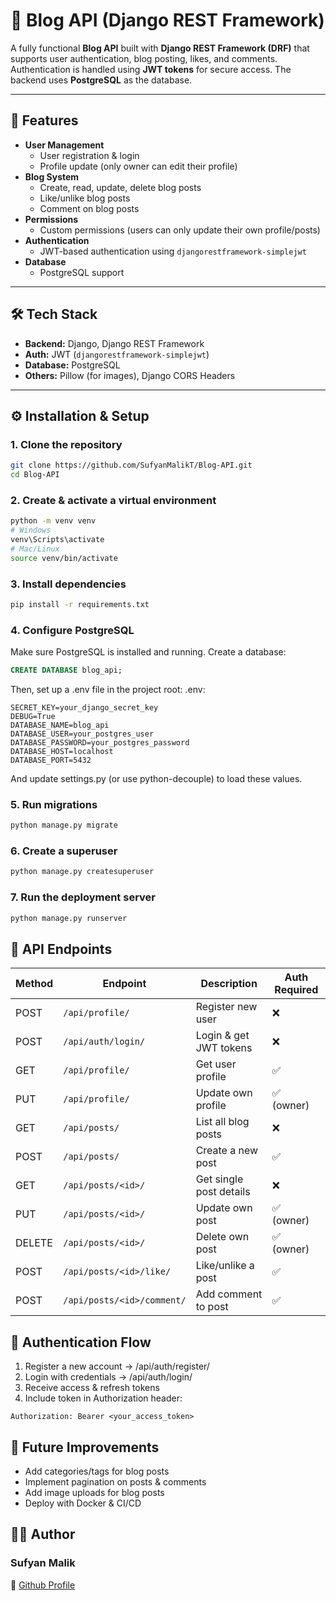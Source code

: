 # 📝 Blog API (Django REST Framework)

A fully functional **Blog API** built with **Django REST Framework (DRF)** that supports user authentication, blog posting, likes, and comments. Authentication is handled using **JWT tokens** for secure access. The backend uses **PostgreSQL** as the database.  

---

## 🚀 Features
- **User Management**
  - User registration & login
  - Profile update (only owner can edit their profile)
- **Blog System**
  - Create, read, update, delete blog posts
  - Like/unlike blog posts
  - Comment on blog posts
- **Permissions**
  - Custom permissions (users can only update their own profile/posts)
- **Authentication**
  - JWT-based authentication using `djangorestframework-simplejwt`
- **Database**
  - PostgreSQL support

---

## 🛠 Tech Stack
- **Backend:** Django, Django REST Framework  
- **Auth:** JWT (`djangorestframework-simplejwt`)  
- **Database:** PostgreSQL  
- **Others:** Pillow (for images), Django CORS Headers  

---

## ⚙️ Installation & Setup

### 1. Clone the repository
```bash
git clone https://github.com/SufyanMalikT/Blog-API.git
cd Blog-API
```

### 2. Create & activate a virtual environment
```bash
python -m venv venv
# Windows
venv\Scripts\activate
# Mac/Linux
source venv/bin/activate
```

### 3. Install dependencies
```bash
pip install -r requirements.txt
```

### 4. Configure PostgreSQL
Make sure PostgreSQL is installed and running. Create a database:
```sql
CREATE DATABASE blog_api;
```
Then, set up a .env file in the project root:
.env:
```env
SECRET_KEY=your_django_secret_key
DEBUG=True
DATABASE_NAME=blog_api
DATABASE_USER=your_postgres_user
DATABASE_PASSWORD=your_postgres_password
DATABASE_HOST=localhost
DATABASE_PORT=5432
```
And update settings.py (or use python-decouple) to load these values.

### 5. Run migrations
```bash
python manage.py migrate
```

### 6. Create a superuser
```bash
python manage.py createsuperuser
```
### 7. Run the deployment server
```bash
python manage.py runserver
```

## 🔑 API Endpoints

| Method | Endpoint                  | Description              | Auth Required |
|--------|---------------------------|--------------------------|---------------|
| POST   | `/api/profile/`     | Register new user        | ❌            |
| POST   | `/api/auth/login/`        | Login & get JWT tokens   | ❌            |
| GET    | `/api/profile/`           | Get user profile         | ✅            |
| PUT    | `/api/profile/`           | Update own profile       | ✅ (owner)    |
| GET    | `/api/posts/`             | List all blog posts      | ❌            |
| POST   | `/api/posts/`             | Create a new post        | ✅            |
| GET    | `/api/posts/<id>/`        | Get single post details  | ❌            |
| PUT    | `/api/posts/<id>/`        | Update own post          | ✅ (owner)    |
| DELETE | `/api/posts/<id>/`        | Delete own post          | ✅ (owner)    |
| POST   | `/api/posts/<id>/like/`   | Like/unlike a post       | ✅            |
| POST   | `/api/posts/<id>/comment/`| Add comment to post      | ✅            |

## 🔐 Authentication Flow
1. Register a new account → /api/auth/register/
2. Login with credentials → /api/auth/login/
3. Receive access & refresh tokens
4. Include token in Authorization header:
```http
Authorization: Bearer <your_access_token>
```

## 📌 Future Improvements
- Add categories/tags for blog posts
- Implement pagination on posts & comments
- Add image uploads for blog posts
- Deploy with Docker & CI/CD

## 👨‍💻 Author

### Sufyan Malik
📌 [Github Profile](https://github.com/SufyanMalikT)
